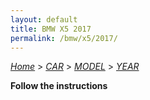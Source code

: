 ```yaml
---
layout: default
title: BMW X5 2017
permalink: /bmw/x5/2017/
---
```

[*Home*](/) > [*CAR*](/car/) > [*MODEL*](/car/model/) > [*YEAR*](/car/model/year/)

**Follow the instructions**